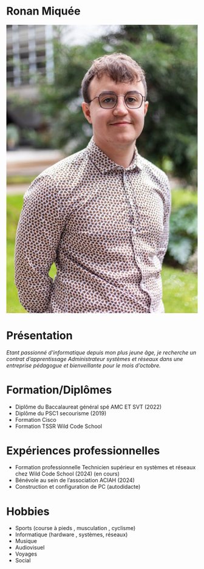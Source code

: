 # Ronan Miquée

 
![Ronan Miquée](PhotosRonanMiquée.jpg)

# **Présentation**

_Etant passionné d'informatique depuis mon plus jeune âge, je recherche un contrat d’apprentissage Administrateur systèmes et réseaux dans une entreprise pédagogue et bienveillante pour le mois d’octobre._


# **Formation/Diplômes**

- Diplôme du Baccalaureat général spé AMC ET SVT (2022)
- Diplôme du PSC1 secourisme (2019)
- Formation Cisco
- Formation TSSR Wild Code School

# **Expériences professionnelles**

- Formation professionnelle Technicien supérieur en systèmes et réseaux chez Wild Code School (2024) (en cours)
- Bénévole au sein de l’association ACIAH (2024)
- Construction et configuration de PC  (autodidacte)

# **Hobbies**

- Sports (course à pieds , musculation , cyclisme) 
- Informatique (hardware , systèmes, réseaux)
- Musique 
- Audiovisuel
- Voyages
- Social

